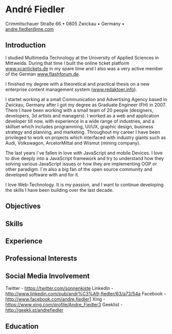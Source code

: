 # André Fiedler

Crimmitschauer Straße 66 • 0805 Zwickau • Germany • andre.fiedler@me.com

## Introduction

I studied Multimedia Technology at the University of Applied Sciences in Mittweida.
During that time I built the online ticket platform www.scantickets.de in my spare 
time and I also was a very active member of the German www.flashforum.de.

I finished my degree with a theoretical and practical thesis on a new enterprise 
content management system (www.redaktoer.info).

I startet working at a small Communication and Advertising Agency based in Zwickau, 
Germany after I got my degree as Graduate Engineer (FH) in 2007. There I have been 
working with a small team of 20 people (designers, developers, 3d artists and managers). 
I worked as a web and application developer till now, with experience in a wide range of 
industries, and a skillset which includes programming, UI/UX, graphic design, business 
strategy and planning, and marketing. Throughout my career I have been privileged to 
work on projects which interfaced with industry giants such as Audi, Volkswagon, 
ArcelorMittal and Wismut (mining company).

The last years I´ve fallen in love with JavaScript and mobile Devices. I love to dive 
deeply into a JavaScript framework and try to understand how they solving various 
JavaScript issues or how they are implementing OOP or other paradigm. I´m also a big 
fan of the open source community and developed software with and for it.

I love Web-Technology. It is my passion, and I want to continue developing the skills 
I have been building over the last decade.

## Objectives

## Skills

## Experience

## Professional Interests

## Social Media Involvement

Twitter - https://twitter.com/sonnenkiste
LinkedIn - http://www.linkedin.com/pub/andr%C3%A9-fiedler/63/a73/54a
Facebook - http://www.facebook.com/andre.fiedler1
Xing - https://www.xing.com/profile/Andre_Fiedler3
Geeklist - http://geekli.st/andrefiedler

## Education
